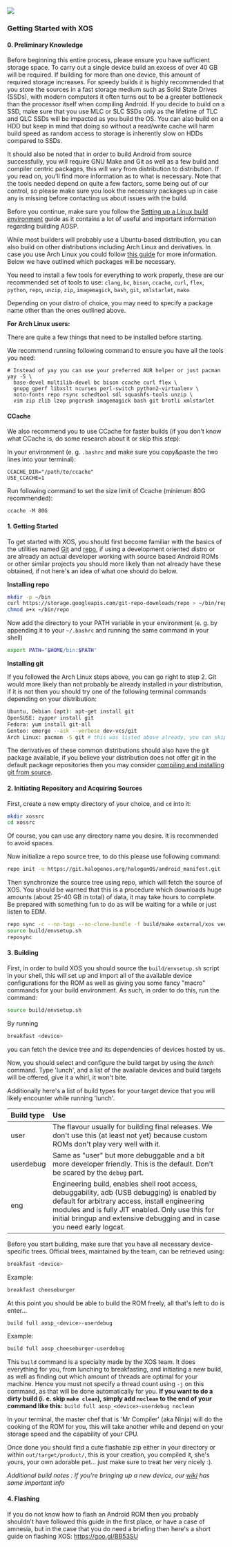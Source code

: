 <img src="https://git.halogenos.org/halogenOS/android_manifest/raw/branch/XOS-11.0/halogenos-logo.png">

### Getting Started with XOS

#### __0. Preliminary Knowledge__

Before beginning this entire process, please ensure you have sufficient storage space. To carry out a single device build an excess of over 40 GB will be required. If building for more than one device, this amount of required storage increases. For speedy builds it is highly recommended that you store the sources in a fast storage medium such as Solid State Drives (SSDs), with modern computers it often turns out to be a greater bottleneck than the processor itself when compiling Android. If you decide to build on a SSD, make sure that you use MLC or SLC SSDs only as the lifetime of TLC and QLC SSDs will be impacted as you build the OS. You can also build on a HDD but keep in mind that doing so
without a read/write cache will harm build speed as random access to storage is inherently slow on HDDs compared to SSDs.

It should also be noted that in order to build Android from source successfully, you will require GNU Make and Git as well as a few build and compiler centric packages, this will vary from distribution to distribution. If you read on, you'll find more information as to what is necessary. Note that the tools needed depend on quite a few factors, some being out of our control, so please make sure you look the necessary packages up in case any is missing before contacting us about issues with the build.

Before you continue, make sure you follow the [Setting up a Linux build environment](https://source.android.com/source/initializing.html#setting-up-a-linux-build-environment) guide as it contains a lot of useful and important information regarding building AOSP.

While most builders will probably use a Ubuntu-based distribution, you can also build on other distributions including Arch Linux and derivatives. In case you use Arch Linux you could follow [this guide](https://wiki.archlinux.org/index.php/Android#Building) for more information. Below we have outlined which packages will be necessary.

You need to install a few tools for everything to work properly, these are our recommended set of tools to use:
`clang`, `bc`, `bison`, `ccache`, `curl`, `flex`, `python`, `repo`, `unzip`, `zip`, `imagemagick`, `bash`, `git`, `xmlstarlet`, `make`

Depending on your distro of choice, you may need to specify a package name other than the ones outlined above.

**For Arch Linux users:**

There are quite a few things that need to be installed before starting.

We recommend running following command to ensure you have all the tools you need:

```
# Instead of yay you can use your preferred AUR helper or just pacman
yay -S \
  base-devel multilib-devel bc bison ccache curl flex \
  gnupg gperf libxslt ncurses perl-switch python2-virtualenv \
  noto-fonts repo rsync schedtool sdl squashfs-tools unzip \
  vim zip zlib lzop pngcrush imagemagick bash git brotli xmlstarlet
```

#### CCache

We also recommend you to use CCache for faster builds (if you don't know what CCache is, do some research about it or skip this step):

In your environment (e. g. `.bashrc` and make sure you copy&paste the two lines into your terminal):
```
CCACHE_DIR="/path/to/ccache"
USE_CCACHE=1
```

Run following command to set the size limit of Ccache (minimum 80G recommended):
```
ccache -M 80G
```


#### __1. Getting Started__

To get started with XOS, you should first become familiar with the basics of the utilities named [Git](http://rogerdudler.github.io/git-guide/) and [repo](https://source.android.com/source/using-repo.html), if using a development oriented distro or are already an actual developer working with source based Android ROMs or other similar projects you should more likely than not already have these obtained, if not here's an idea of what one should do below.

__Installing repo__

```bash
mkdir -p ~/bin
curl https://storage.googleapis.com/git-repo-downloads/repo > ~/bin/repo
chmod a+x ~/bin/repo
```

Now add the directory to your PATH variable in your environment (e. g. by appending it to your `~/.bashrc` and running the same command in your shell)

```bash
export PATH="$HOME/bin:$PATH"
```

__Installing git__

If you followed the Arch Linux steps above, you can go right to step 2.
Git would more likely than not probably be already installed in your distribution, if it is not then you should try one of the following terminal commands depending on your distribution:

```bash
Ubuntu, Debian (apt): apt-get install git
OpenSUSE: zypper install git
Fedora: yum install git-all
Gentoo: emerge --ask --verbose dev-vcs/git
Arch Linux: pacman -S git # this was listed above already, you can skip it
```

The derivatives of these common distributions should also have the git package available, if you believe your distribution does not offer git in the default package repositories then you may consider [compiling and installing git from source](https://git-scm.com/book/en/v2/Getting-Started-Installing-Git#Installing-from-Source).

#### __2. Initiating Repository and Acquiring Sources__

First, create a new empty directory of your choice, and `cd` into it:

```bash
mkdir xossrc
cd xossrc
```

Of course, you can use any directory name you desire. It is recommended to avoid spaces.

Now initialize a repo source tree, to do this please use following command:

```bash
repo init -u https://git.halogenos.org/halogenOS/android_manifest.git -b XOS-11.0
```

Then synchronize the source tree using repo, which will fetch the source of XOS. You should be warned that this is a procedure which downloads huge amounts (about 25-40 GB in total) of
data, it may take hours to complete. Be prepared with something fun to do as will be waiting for a while or just listen to EDM.

```bash
repo sync -c --no-tags --no-clone-bundle -f build/make external/xos vendor/aosp
source build/envsetup.sh
reposync
```

#### __3. Building__

First, in order to build XOS you should source the `build/envsetup.sh` script in your shell, this will set up and import all of the available device configurations for the ROM as well as giving you some fancy "macro" commands for
your build environment. As such, in order to do this, run the command:

```bash
source build/envsetup.sh
```

By running

```bash
breakfast <device>
```

you can fetch the device tree and its dependencies of devices hosted by us.

Now, you should select and configure the build target by using the *lunch* command. Type 'lunch', and a list of the available devices and build targets will be offered, give it a whirl, it won't bite.

Additionally here's a list of build types for your target device that you will likely encounter while running 'lunch'.

| Build type	| Use |
|:----------|:----------|
| user	| The flavour usually for building final releases. We don't use this (at least not yet) because custom ROMs don't play very well with it. |
| userdebug |	Same as "user" but more debuggable and a bit more developer friendly. This is the default. Don't be scared by the `debug` part. |
| eng	| Engineering build, enables shell root access, debuggability, adb (USB debugging) is enabled by default for arbitrary access, install engineering modules and is fully JIT enabled. Only use this for initial bringup and extensive debugging and in case you need early logcat. |

Before you start building, make sure that you have all necessary device-specific trees.
Official trees, maintained by the team, can be retrieved using:

```bash
breakfast <device>
```

Example:

```bash
breakfast cheeseburger
```

At this point you should be able to build the ROM freely, all that's left to do is enter...

```bash
build full aosp_<device>-userdebug
```

Example:

```bash
build full aosp_cheeseburger-userdebug
```

This `build` command is a specialty made by the XOS team. It does everything for you, from lunching to breakfasting, and initiating a new build, as well as finding out which amount of threads are optimal for your machine. Hence you must not specify a thread count using `-j` on this command, as that will be done automatically for you. **If you want to do a dirty build (i. e. skip `make clean`), simply add `noclean` to the end of your command like this:** `build full aosp_<device>-userdebug noclean`

In your terminal, the master chef that is 'Mr Compiler' (aka Ninja) will do the cooking of the ROM for you, this will take another while and depend on your storage speed and the capability of your CPU.

Once done you should find a cute flashable zip either in your directory or within `out/target/product/`, this is your creation, you compiled it, she's yours, your own adorable pet... just make sure to treat her very nicely :).

_Additional build notes : If you're bringing up a new device, our [wiki](https://github.com/halogenOS/android_manifest/wiki) has some important info_

#### __4. Flashing__
If you do not know how to flash an Android ROM then you probably shouldn't have followed this guide in the first place, or have a case of amnesia, but in the case that you do need a briefing then here's a short guide on flashing XOS: https://goo.gl/BB53SU
